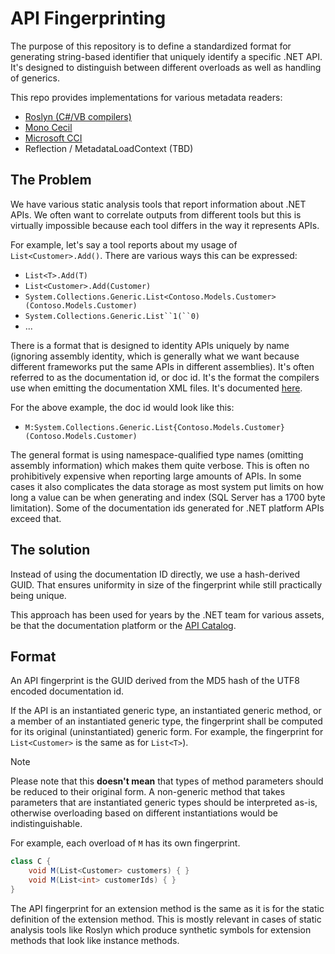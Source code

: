 # API Fingerprinting

The purpose of this repository is to define a standardized format for generating
string-based identifier that uniquely identify a specific .NET API. It's
designed to distinguish between different overloads as well as handling of
generics.

This repo provides implementations for various metadata readers:

* [Roslyn (C#/VB compilers)][impl-roslyn]
* [Mono Cecil][impl-cecil]
* [Microsoft CCI][impl-cci]
* Reflection / MetadataLoadContext (TBD)

## The Problem

We have various static analysis tools that report information about .NET APIs.
We often want to correlate outputs from different tools but this is virtually
impossible because each tool differs in the way it represents APIs.

For example, let's say a tool reports about my usage of `List<Customer>.Add()`.
There are various ways this can be expressed:

* `List<T>.Add(T)`
* `List<Customer>.Add(Customer)`
* `System.Collections.Generic.List<Contoso.Models.Customer>(Contoso.Models.Customer)`
* `System.Collections.Generic.List``1(``0)`
* ...

There is a format that is designed to identity APIs uniquely by name
(ignoring assembly identity, which is generally what we want because different
frameworks put the same APIs in different assemblies). It's often referred to
as the documentation id, or doc id. It's the format the compilers use when
emitting the documentation XML files. It's documented [here][doc-id].

For the above example, the doc id would look like this:

* `M:System.Collections.Generic.List{Contoso.Models.Customer}(Contoso.Models.Customer)`

The general format is using namespace-qualified type names (omitting assembly
information) which makes them quite verbose. This is often no prohibitively
expensive when reporting large amounts of APIs. In some cases it also
complicates the data storage as most system put limits on how long a value can
be when generating and index (SQL Server has a 1700 byte limitation). Some of
the documentation ids generated for .NET platform APIs exceed that.

## The solution

Instead of using the documentation ID directly, we use a hash-derived GUID. That
ensures uniformity in size of the fingerprint while still practically being
unique.

This approach has been used for years by the .NET team for various assets, be that
the documentation platform or the [API Catalog].

## Format

An API fingerprint is the GUID derived from the MD5 hash of the UTF8 encoded
documentation id.

If the API is an instantiated generic type, an instantiated generic method, or a
member of an instantiated generic type, the fingerprint shall be computed for
its original (uninstantiated) generic form. For example, the fingerprint for
`List<Customer>` is the same as for `List<T>`).

> [!NOTE]
>
> Please note that this **doesn't mean** that types of method parameters should
> be reduced to their original form. A non-generic method that takes parameters
> that are instantiated generic types should be interpreted as-is, otherwise
> overloading based on different instantiations would be indistinguishable.
> 
> For example, each overload of `M` has its own fingerprint.
> ```C#
> class C {
>     void M(List<Customer> customers) { }
>     void M(List<int> customerIds) { }
> }
> ```

The API fingerprint for an extension method is the same as it is for the static
definition of the extension method. This is mostly relevant in cases of static
analysis tools like Roslyn which produce synthetic symbols for extension methods
that look like instance methods.

[doc-id]: https://learn.microsoft.com/en-us/dotnet/csharp/language-reference/language-specification/documentation-comments#d4-processing-the-documentation-file
[API Catalog]: https://apisof.net
[impl-roslyn]: src/Terrajobst.ApiFingerprint.Roslyn/ApiFingerprint.cs
[impl-cecil]: src/Terrajobst.ApiFingerprint.Cecil/ApiFingerprint.cs 
[impl-cci]: src/Terrajobst.ApiFingerprint.Cci/ApiFingerprint.cs
